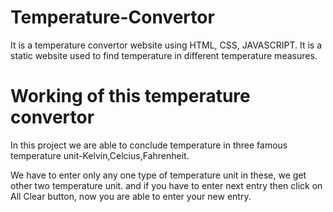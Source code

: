 # Temperature-Convertor
It is a temperature convertor website using HTML, CSS, JAVASCRIPT.
It is a static website used to find temperature in different temperature measures.

# Working of this temperature convertor
In this project we are able to conclude temperature in three famous temperature unit-Kelvin,Celcius,Fahrenheit.

We have to enter only any one type of temperature unit in these, we get other two temperature unit.
and if you have to enter next entry then click on All Clear button, now you are able to enter your new entry.
